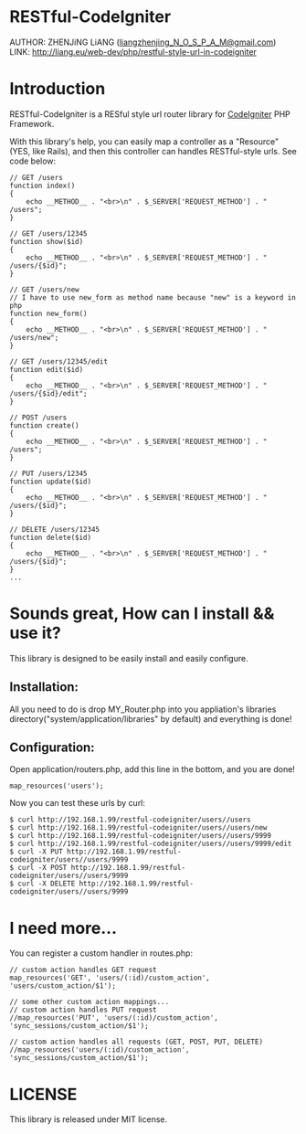 RESTful-CodeIgniter
===================
AUTHOR: ZHENJiNG LiANG (liangzhenjing_N_O_S_P_A_M@gmail.com)
LINK:   http://liang.eu/web-dev/php/restful-style-url-in-codeigniter

Introduction
============
RESTful-CodeIgniter is a RESful style url router library for [CodeIgniter](http://codeigniter.com/) PHP Framework.

With this library's help, you can easily map a controller as a "Resource" (YES, like Rails), and then this controller can handles RESTful-style urls. See code below:

    // GET /users
    function index()
    {
        echo __METHOD__ . "<br>\n" . $_SERVER['REQUEST_METHOD'] . " /users";
    }

    // GET /users/12345
    function show($id)
    {
        echo __METHOD__ . "<br>\n" . $_SERVER['REQUEST_METHOD'] . " /users/{$id}";
    }

    // GET /users/new
    // I have to use new_form as method name because "new" is a keyword in php
    function new_form()
    {
        echo __METHOD__ . "<br>\n" . $_SERVER['REQUEST_METHOD'] . " /users/new";
    }

    // GET /users/12345/edit
    function edit($id)
    {
        echo __METHOD__ . "<br>\n" . $_SERVER['REQUEST_METHOD'] . " /users/{$id}/edit";
    }

    // POST /users
    function create()
    {
        echo __METHOD__ . "<br>\n" . $_SERVER['REQUEST_METHOD'] . " /users";
    }

    // PUT /users/12345
    function update($id)
    {
        echo __METHOD__ . "<br>\n" . $_SERVER['REQUEST_METHOD'] . " /users/{$id}";
    }

    // DELETE /users/12345
    function delete($id)
    {
        echo __METHOD__ . "<br>\n" . $_SERVER['REQUEST_METHOD'] . " /users/{$id}";
    }    
    ...


Sounds great, How can I install && use it?
==========================================

This library is designed to be easily install and easily configure.

Installation:
-------------

All you need to do is drop MY_Router.php into you appliation's libraries directory("system/application/libraries" by default) and everything is done!

Configuration:
--------------

Open application/routers.php, add this line in the bottom, and you are done!

    map_resources('users');

Now you can test these urls by curl:

    $ curl http://192.168.1.99/restful-codeigniter/users//users
    $ curl http://192.168.1.99/restful-codeigniter/users//users/new
    $ curl http://192.168.1.99/restful-codeigniter/users//users/9999
    $ curl http://192.168.1.99/restful-codeigniter/users//users/9999/edit
    $ curl -X PUT http://192.168.1.99/restful-codeigniter/users//users/9999
    $ curl -X POST http://192.168.1.99/restful-codeigniter/users//users/9999
    $ curl -X DELETE http://192.168.1.99/restful-codeigniter/users//users/9999

I need more...
==============
You can register a custom handler in routes.php:

    // custom action handles GET request
    map_resources('GET', 'users/(:id)/custom_action', 'users/custom_action/$1'); 
    
    // some other custom action mappings...
    // custom action handles PUT request
    //map_resources('PUT', 'users/(:id)/custom_action', 'sync_sessions/custom_action/$1');

    // custom action handles all requests (GET, POST, PUT, DELETE)
    //map_resources('users/(:id)/custom_action', 'sync_sessions/custom_action/$1');

LICENSE
=======
This library is released under MIT license.
